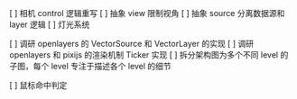 [ ] 相机 control 逻辑重写
[ ] 抽象 view 限制视角
[ ] 抽象 source 分离数据源和 layer 逻辑
[ ] 灯光系统

[ ] 调研 openlayers 的 VectorSource 和 VectorLayer 的实现
[ ] 调研 openlayers 和 pixijs 的渲染机制 Ticker 实现
[ ] 拆分架构图为多个不同 level 的子图，每个 level 专注于描述各个 level 的细节

[ ] 鼠标命中判定
